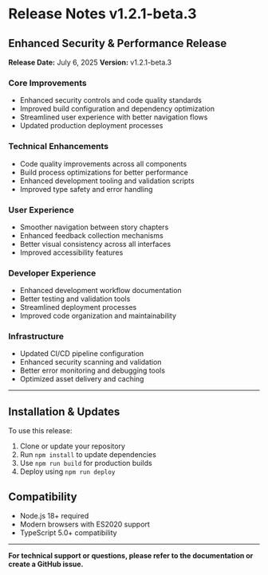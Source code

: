 # Release Notes v1.2.1-beta.3

## Enhanced Security & Performance Release

**Release Date:** July 6, 2025
**Version:** v1.2.1-beta.3

### Core Improvements
- Enhanced security controls and code quality standards
- Improved build configuration and dependency optimization
- Streamlined user experience with better navigation flows
- Updated production deployment processes

### Technical Enhancements
- Code quality improvements across all components
- Build process optimizations for better performance
- Enhanced development tooling and validation scripts
- Improved type safety and error handling

### User Experience
- Smoother navigation between story chapters
- Enhanced feedback collection mechanisms
- Better visual consistency across all interfaces
- Improved accessibility features

### Developer Experience
- Enhanced development workflow documentation
- Better testing and validation tools
- Streamlined deployment processes
- Improved code organization and maintainability

### Infrastructure
- Updated CI/CD pipeline configuration
- Enhanced security scanning and validation
- Better error monitoring and debugging tools
- Optimized asset delivery and caching

---

## Installation & Updates

To use this release:
1. Clone or update your repository
2. Run `npm install` to update dependencies
3. Use `npm run build` for production builds
4. Deploy using `npm run deploy`

## Compatibility

- Node.js 18+ required
- Modern browsers with ES2020 support
- TypeScript 5.0+ compatibility

---

**For technical support or questions, please refer to the documentation or create a GitHub issue.**
